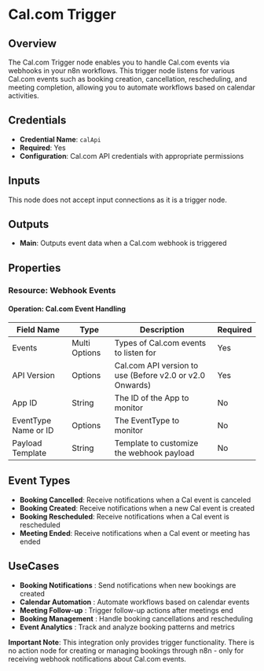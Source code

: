 # Cal.com Trigger

## Overview

The Cal.com Trigger node enables you to handle Cal.com events via webhooks in your n8n workflows. This trigger node listens for various Cal.com events such as booking creation, cancellation, rescheduling, and meeting completion, allowing you to automate workflows based on calendar activities.

## Credentials

- **Credential Name**: `calApi`
- **Required**: Yes
- **Configuration**: Cal.com API credentials with appropriate permissions

## Inputs

This node does not accept input connections as it is a trigger node.

## Outputs

- **Main**: Outputs event data when a Cal.com webhook is triggered

## Properties

### Resource: Webhook Events

#### Operation: Cal.com Event Handling

| Field Name | Type | Description | Required |
|---|---|---|---|
| Events | Multi Options | Types of Cal.com events to listen for | Yes |
| API Version | Options | Cal.com API version to use (Before v2.0 or v2.0 Onwards) | Yes |
| App ID | String | The ID of the App to monitor | No |
| EventType Name or ID | Options | The EventType to monitor | No |
| Payload Template | String | Template to customize the webhook payload | No |

## Event Types

- **Booking Cancelled**: Receive notifications when a Cal event is canceled
- **Booking Created**: Receive notifications when a new Cal event is created
- **Booking Rescheduled**: Receive notifications when a Cal event is rescheduled
- **Meeting Ended**: Receive notifications when a Cal event or meeting has ended

## UseCases

- **Booking Notifications** : Send notifications when new bookings are created
- **Calendar Automation** : Automate workflows based on calendar events
- **Meeting Follow-up** : Trigger follow-up actions after meetings end
- **Booking Management** : Handle booking cancellations and rescheduling
- **Event Analytics** : Track and analyze booking patterns and metrics

**Important Note**: This integration only provides trigger functionality. There is no action node for creating or managing bookings through n8n - only for receiving webhook notifications about Cal.com events. 